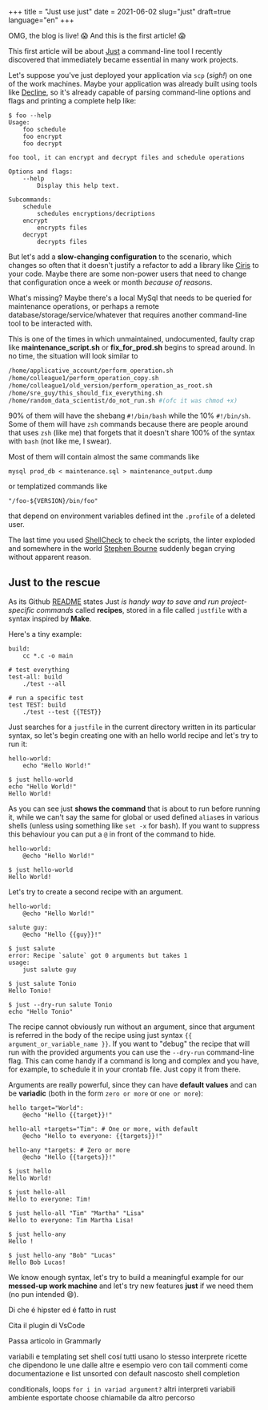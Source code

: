 +++
title = "Just use just"
date = 2021-06-02
slug="just"
draft=true
language="en"
+++

OMG, the blog is live! :scream: And this is the first article! :scream:

This first article will be about [Just] a command-line tool I recently discovered that immediately became essential in many work projects.

Let's suppose you've just deployed your application via `scp` (_sigh!_) on one of the work machines. Maybe your application was already built using tools like [Decline], so it's already capable of parsing command-line options and flags and printing a complete help like:

```
$ foo --help
Usage:
    foo schedule
    foo encrypt
    foo decrypt

foo tool, it can encrypt and decrypt files and schedule operations

Options and flags:
    --help
        Display this help text.

Subcommands:
    schedule
        schedules encryptions/decriptions
    encrypt
        encrypts files
    decrypt
        decrypts files
```

But let's add a **slow-changing configuration** to the scenario, which changes so often that it doesn't justify a refactor to add a library like [Ciris] to your code. Maybe there are some non-power users that need to change that configuration once a week or month _because of reasons_.

What's missing? Maybe there's a local MySql that needs to be queried for maintenance operations, or perhaps a remote database/storage/service/whatever that requires another command-line tool to be interacted with.

This is one of the times in which unmaintained, undocumented, faulty crap like **maintenance_script.sh** or **fix_for_prod.sh** begins to spread around. In no time, the situation will look similar to

```bash
/home/applicative_account/perform_operation.sh
/home/colleague1/perform_operation_copy.sh
/home/colleague1/old_version/perform_operation_as_root.sh
/home/sre_guy/this_should_fix_everything.sh
/home/random_data_scientist/do_not_run.sh #(ofc it was chmod +x)
```

90% of them will have the shebang `#!/bin/bash` while the 10% `#!/bin/sh`. Some of them will have `zsh` commands because there are people around that uses `zsh` (like me) that forgets that it doesn't share 100% of the syntax with `bash` (not like me, I swear).

Most of them will contain almost the same commands like 

```
mysql prod_db < maintenance.sql > maintenance_output.dump
``` 

or templatized commands like 

```
"/foo-${VERSION}/bin/foo"
```

that depend on environment variables defined int the `.profile` of a deleted user.

The last time you used [ShellCheck] to check the scripts, the linter exploded and somewhere in the world [Stephen Bourne] suddenly began crying without apparent reason.

## Just to the rescue

As its Github [README] states Just _is handy way to save and run project-specific commands_ called **recipes**, stored in a file called `justfile` with a syntax inspired by **Make**.

Here's a tiny example:
```make
build:
    cc *.c -o main

# test everything
test-all: build
    ./test --all

# run a specific test
test TEST: build
    ./test --test {{TEST}}
```

Just searches for a `justfile` in the current directory written in its particular syntax, so let's begin creating one with an hello world recipe and let's try to run it:

```make
hello-world:
    echo "Hello World!"
```
```
$ just hello-world
echo "Hello World!"
Hello World!
```

As you can see just **shows the command** that is about to run before running it, while we can't say the same for global or used defined `alias`es in various shells (unless using something like `set -x` for bash). If you want to suppress this behaviour you can put a `@` in front of the command to hide.

```make
hello-world:
    @echo "Hello World!"
```
```
$ just hello-world
Hello World!
```

Let's try to create a second recipe with an argument.

```make
hello-world:
    @echo "Hello World!"

salute guy:
    @echo "Hello {{guy}}!"
```
```
$ just salute
error: Recipe `salute` got 0 arguments but takes 1
usage:
    just salute guy

$ just salute Tonio
Hello Tonio!

$ just --dry-run salute Tonio
echo "Hello Tonio"
```

The recipe cannot obviously run without an argument, since that argument is referred in the body of the recipe using just syntax `{{ argument_or_variable_name }}`. If you want to "debug" the recipe that will run with the provided arguments you can use the `--dry-run` command-line flag. This can come handy if a command is long and complex and you have, for example, to schedule it in your crontab file. Just copy it from there.

Arguments are really powerful, since they can have **default values** and can be **variadic** (both in the form `zero or more` or `one or more`):

```make
hello target="World":
    @echo "Hello {{target}}!"

hello-all +targets="Tim": # One or more, with default
    @echo "Hello to everyone: {{targets}}!"

hello-any *targets: # Zero or more
    @echo "Hello {{targets}}!"
```
```
$ just hello
Hello World!

$ just hello-all
Hello to everyone: Tim!

$ just hello-all "Tim" "Martha" "Lisa"
Hello to everyone: Tim Martha Lisa!

$ just hello-any
Hello !

$ just hello-any "Bob" "Lucas"
Hello Bob Lucas!
```

We know enough syntax, let's try to build a meaningful example for our **messed-up work machine** and let's try new features **just** if we need them (no pun intended :smile:).

Di che é hipster ed é fatto in rust

Cita il plugin di VsCode

Passa articolo in Grammarly

variabili e templating
set shell cosí tutti usano lo stesso interprete
ricette che dipendono le une dalle altre e esempio vero con tail
commenti come documentazione e list unsorted con default nascosto
shell completion

conditionals, loops `for i in variad argument?`
altri interpreti
variabili ambiente esportate
choose
chiamabile da altro percorso


[Just]: https://github.com/casey/just
[README]: https://github.com/casey/just#just
[Decline]: https://ben.kirw.in/decline/
[Ciris]: https://cir.is/
[ShellCheck]: https://www.shellcheck.net/
[Stephen Bourne]: https://en.wikipedia.org/wiki/Stephen_R._Bourne